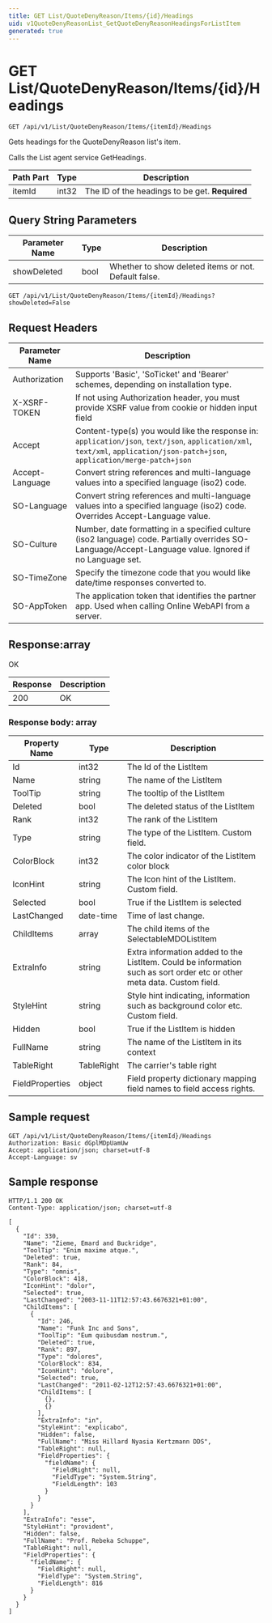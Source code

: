 ```yaml
---
title: GET List/QuoteDenyReason/Items/{id}/Headings
uid: v1QuoteDenyReasonList_GetQuoteDenyReasonHeadingsForListItem
generated: true
---
```


# GET List/QuoteDenyReason/Items/{id}/Headings

```http
GET /api/v1/List/QuoteDenyReason/Items/{itemId}/Headings
```

Gets headings for the QuoteDenyReason list's item.


Calls the List agent service GetHeadings.





| Path Part | Type | Description |
|-----------|------|-------------|
| itemId | int32 | The ID of the headings to be get. **Required** |


## Query String Parameters

| Parameter Name | Type |  Description |
|----------------|------|--------------|
| showDeleted | bool |  Whether to show deleted items or not. Default false. |

```http
GET /api/v1/List/QuoteDenyReason/Items/{itemId}/Headings?showDeleted=False
```


## Request Headers

| Parameter Name | Description |
|----------------|-------------|
| Authorization  | Supports 'Basic', 'SoTicket' and 'Bearer' schemes, depending on installation type. |
| X-XSRF-TOKEN   | If not using Authorization header, you must provide XSRF value from cookie or hidden input field |
| Accept         | Content-type(s) you would like the response in: `application/json`, `text/json`, `application/xml`, `text/xml`, `application/json-patch+json`, `application/merge-patch+json` |
| Accept-Language | Convert string references and multi-language values into a specified language (iso2) code. |
| SO-Language | Convert string references and multi-language values into a specified language (iso2) code. Overrides Accept-Language value. |
| SO-Culture | Number, date formatting in a specified culture (iso2 language) code. Partially overrides SO-Language/Accept-Language value. Ignored if no Language set. |
| SO-TimeZone | Specify the timezone code that you would like date/time responses converted to. |
| SO-AppToken | The application token that identifies the partner app. Used when calling Online WebAPI from a server. |


## Response:array

OK

| Response | Description |
|----------------|-------------|
| 200 | OK |

### Response body: array

| Property Name | Type |  Description |
|----------------|------|--------------|
| Id | int32 | The Id of the ListItem |
| Name | string | The name of the ListItem |
| ToolTip | string | The tooltip of the ListItem |
| Deleted | bool | The deleted status of the ListItem |
| Rank | int32 | The rank of the ListItem |
| Type | string | The type of the ListItem. Custom field. |
| ColorBlock | int32 | The color indicator of the ListItem color block |
| IconHint | string | The Icon hint of the ListItem. Custom field. |
| Selected | bool | True if the ListItem is selected |
| LastChanged | date-time | Time of last change. |
| ChildItems | array | The child items of the SelectableMDOListItem |
| ExtraInfo | string | Extra information added to the ListItem. Could be information such as sort order etc or other meta data. Custom field. |
| StyleHint | string | Style hint indicating, information such as background color etc. Custom field. |
| Hidden | bool | True if the ListItem is hidden |
| FullName | string | The name of the ListItem in its context |
| TableRight | TableRight | The carrier's table right |
| FieldProperties | object | Field property dictionary mapping field names to field access rights. |

## Sample request

```http!
GET /api/v1/List/QuoteDenyReason/Items/{itemId}/Headings
Authorization: Basic dGplMDpUamUw
Accept: application/json; charset=utf-8
Accept-Language: sv
```

## Sample response

```http_
HTTP/1.1 200 OK
Content-Type: application/json; charset=utf-8

[
  {
    "Id": 330,
    "Name": "Zieme, Emard and Buckridge",
    "ToolTip": "Enim maxime atque.",
    "Deleted": true,
    "Rank": 84,
    "Type": "omnis",
    "ColorBlock": 418,
    "IconHint": "dolor",
    "Selected": true,
    "LastChanged": "2003-11-11T12:57:43.6676321+01:00",
    "ChildItems": [
      {
        "Id": 246,
        "Name": "Funk Inc and Sons",
        "ToolTip": "Eum quibusdam nostrum.",
        "Deleted": true,
        "Rank": 897,
        "Type": "dolores",
        "ColorBlock": 834,
        "IconHint": "dolore",
        "Selected": true,
        "LastChanged": "2011-02-12T12:57:43.6676321+01:00",
        "ChildItems": [
          {},
          {}
        ],
        "ExtraInfo": "in",
        "StyleHint": "explicabo",
        "Hidden": false,
        "FullName": "Miss Hillard Nyasia Kertzmann DDS",
        "TableRight": null,
        "FieldProperties": {
          "fieldName": {
            "FieldRight": null,
            "FieldType": "System.String",
            "FieldLength": 103
          }
        }
      }
    ],
    "ExtraInfo": "esse",
    "StyleHint": "provident",
    "Hidden": false,
    "FullName": "Prof. Rebeka Schuppe",
    "TableRight": null,
    "FieldProperties": {
      "fieldName": {
        "FieldRight": null,
        "FieldType": "System.String",
        "FieldLength": 816
      }
    }
  }
]
```